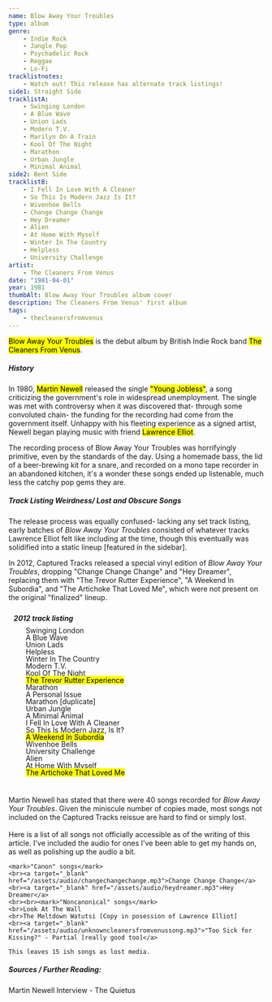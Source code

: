 ```yaml
---
name: Blow Away Your Troubles
type: album
genre:
    - Indie Rock
    - Jangle Pop
    - Psychadelic Rock
    - Reggae
    - Lo-Fi
tracklistnotes:
    - Watch out! This release has alternate track listings!
side1: Straight Side
tracklistA:
    - Swinging London
    - A Blue Wave
    - Union Lads
    - Modern T.V.
    - Marilyn On A Train
    - Kool Of The Night
    - Marathon
    - Urban Jungle
    - Minimal Animal
side2: Bent Side
tracklistB:
    - I Fell In Love With A Cleaner
    - So This Is Modern Jazz Is It?
    - Wivenhoe Bells
    - Change Change Change
    - Hey Dreamer
    - Alien
    - At Home With Myself
    - Winter In The Country
    - Helpless
    - University Challenge
artist:
    - The Cleaners From Venus
date: "1981-04-01"
year: 1981
thumbAlt: Blow Away Your Troubles album cover
description: The Cleaners From Venus' first album
tags:
    - thecleanersfromvenus
---
```


<mark>Blow Away Your Troubles</mark> is the debut album by British Indie Rock band <mark>The Cleaners From Venus</mark>.



##### History

In 1980, <mark>Martin Newell</mark> released the single <mark>"Young Jobless"</mark>, a song criticizing the government's role in widespread unemployment. The single was met with controversy when it was discovered that- through some convoluted chain- the funding for the recording had come from the government itself. Unhappy with his fleeting experience as a signed artist, Newell began playing music with friend <mark>Lawrence Elliot</mark>.



The recording process of Blow Away Your Troubles was horrifyingly primitive, even by the standards of the day. Using a homemade bass, the lid of a beer-brewing kit for a snare, and recorded on a mono tape recorder in an abandoned kitchen, it's a wonder these songs ended up listenable, much less the catchy pop gems they are.







##### Track Listing Weirdness/ Lost and Obscure Songs 


The release process was equally confused- lacking any set track listing, early batches of *Blow Away Your Troubles* consisted of whatever tracks Lawrence Elliot felt like including at the time, though this eventually was solidified into a static lineup \[featured in the sidebar]. 



In 2012, Captured Tracks released a special vinyl edition of *Blow Away Your Troubles*, dropping "Change Change Change" and "Hey Dreamer", replacing them with "The Trevor Rutter Experience", "A Weekend In Subordia", and "The Artichoke That Loved Me", which were not present on the original "finalized" lineup. 



<div style="line-height: 0%; margin-left: 2%;" class="row">
	<div class="one-quarter column">
       <h5>2012 track listing</h5>
       <nl>
            <ul>Swinging London</ul>
            <ul>A Blue Wave</ul>
            <ul>Union Lads</ul>
            <ul>Helpless</ul>
            <ul>Winter In The Country</ul>
            <ul>Modern T.V.</ul>
            <ul>Kool Of The Night</ul>
            <ul><mark>The Trevor Rutter Experience</mark></ul>
            <ul>Marathon</ul>
            <ul>A Personal Issue</ul>
            <ul>Marathon [duplicate]</ul>
            <ul>Urban Jungle</ul>
            <ul>A Minimal Animal</ul>
            <ul>I Fell In Love With A Cleaner</ul>
            <ul>So This Is Modern Jazz, Is It?</ul>
            <ul><mark>A Weekend In Subordia</mark></ul>
            <ul>Wivenhoe Bells</ul>
            <ul>University Challenge</ul>
            <ul>Alien</ul>
            <ul>At Home With Myself</ul>
            <ul><mark>The Artichoke That Loved Me</mark></ul>
       </nl>
    </div>
</div>
<br>
<p>Martin Newell has stated that there were 40 songs recorded for <i>Blow Away Your Troubles</i>. Given the miniscule number of
    copies made, most songs not included on the Captured Tracks reissue are hard to find or simply lost. 
    <br><br>
    Here is a list of all songs not officially accessible as of the writing of this article. I've included the audio for ones I've been able to get my hands on, as well as polishing up the audio a bit.

    <mark>"Canon" songs</mark>
    <br><a target="_blank" href="/assets/audio/changechangechange.mp3">Change Change Change</a>
    <br><a target="_blank" href="/assets/audio/heydreamer.mp3">Hey Dreamer</a>
    <br><br><mark>"Noncanonical" songs</mark>
    <br>Look At The Wall
    <br>The Meltdown Watutsi [Copy in posession of Lawrence Elliot]
    <br><a target="_blank" href="/assets/audio/unknowncleanersfromvenussong.mp3">"Too Sick for Kissing?" - Partial [really good too]</a>

    This leaves 15 ish songs as lost media. 

</p>


##### Sources / Further Reading:

Martin Newell Interview - The Quietus

